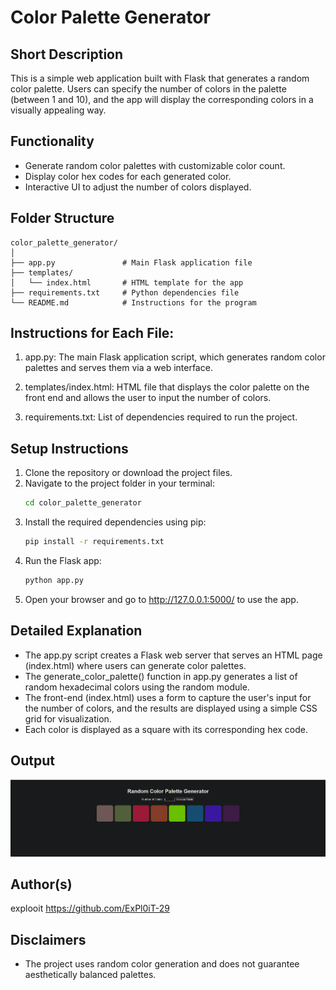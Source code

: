 # Color Palette Generator

## Short Description
This is a simple web application built with Flask that generates a random color palette. Users can specify the number of colors in the palette (between 1 and 10), and the app will display the corresponding colors in a visually appealing way.

## Functionality
- Generate random color palettes with customizable color count.
- Display color hex codes for each generated color.
- Interactive UI to adjust the number of colors displayed.

## Folder Structure
    
    color_palette_generator/
    │
    ├── app.py               # Main Flask application file
    ├── templates/
    │   └── index.html       # HTML template for the app
    ├── requirements.txt     # Python dependencies file
    └── README.md            # Instructions for the program
    

## Instructions for Each File:
1. app.py:
The main Flask application script, which generates random color palettes and serves them via a web interface.

2. templates/index.html:
HTML file that displays the color palette on the front end and allows the user to input the number of colors.

3. requirements.txt:
List of dependencies required to run the project.

## Setup Instructions
1. Clone the repository or download the project files.
2. Navigate to the project folder in your terminal:
   ```bash
   cd color_palette_generator
   ```
3. Install the required dependencies using pip:
    ```bash
    pip install -r requirements.txt
    ```
4. Run the Flask app:
    ```bash
    python app.py
    ```
5. Open your browser and go to http://127.0.0.1:5000/ to use the app.


## Detailed Explanation
- The app.py script creates a Flask web server that serves an HTML page (index.html) where users can generate color palettes.
- The generate_color_palette() function in app.py generates a list of random hexadecimal colors using the random module.
- The front-end (index.html) uses a form to capture the user's input for the number of colors, and the results are displayed using a simple CSS grid for visualization.
- Each color is displayed as a square with its corresponding hex code.

## Output

![Output](image.png)

## Author(s)
explooit
https://github.com/ExPl0iT-29

## Disclaimers
- The project uses random color generation and does not guarantee aesthetically balanced palettes.
